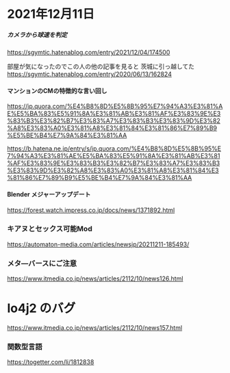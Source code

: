 # 2021年12月11日

##### カメラから球速を判定
https://sgymtic.hatenablog.com/entry/2021/12/04/174500

部屋が気になったのでこの人の他の記事を見ると
茨城に引っ越してた
https://sgymtic.hatenablog.com/entry/2020/06/13/162824

#### マンションのCMの特徴的な言い回し

https://jp.quora.com/%E4%B8%8D%E5%8B%95%E7%94%A3%E3%81%AE%E5%BA%83%E5%91%8A%E3%81%AB%E3%81%AF%E3%83%9E%E3%83%B3%E3%82%B7%E3%83%A7%E3%83%B3%E3%83%9D%E3%82%A8%E3%83%A0%E3%81%A8%E3%81%84%E3%81%86%E7%89%B9%E5%BE%B4%E7%9A%84%E3%81%AA

https://b.hatena.ne.jp/entry/s/jp.quora.com/%E4%B8%8D%E5%8B%95%E7%94%A3%E3%81%AE%E5%BA%83%E5%91%8A%E3%81%AB%E3%81%AF%E3%83%9E%E3%83%B3%E3%82%B7%E3%83%A7%E3%83%B3%E3%83%9D%E3%82%A8%E3%83%A0%E3%81%A8%E3%81%84%E3%81%86%E7%89%B9%E5%BE%B4%E7%9A%84%E3%81%AA


#### Blender メジャーアップデート
https://forest.watch.impress.co.jp/docs/news/1371892.html

### キアヌとセックス可能Mod
https://automaton-media.com/articles/newsjp/20211211-185493/

### メタ―バースにご注意

https://www.itmedia.co.jp/news/articles/2112/10/news126.html

# lo4j2 のバグ
https://www.itmedia.co.jp/news/articles/2112/10/news157.html

### 関数型言語
https://togetter.com/li/1812838